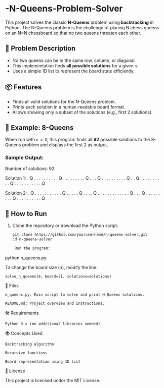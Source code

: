 # -N-Queens-Problem-Solver
This project solves the classic **N-Queens** problem using **backtracking** in Python. The N-Queens problem is the challenge of placing N chess queens on an N×N chessboard so that no two queens threaten each other.


## 🧠 Problem Description

- No two queens can be in the same row, column, or diagonal.
- This implementation finds **all possible solutions** for a given `n`.
- Uses a simple 1D list to represent the board state efficiently.

## 📦 Features

- Finds all valid solutions for the N-Queens problem.
- Prints each solution in a human-readable board format.
- Allows showing only a subset of the solutions (e.g., first 2 solutions).

## 🧮 Example: 8-Queens

When run with `n = 8`, this program finds all **92** possible solutions to the 8-Queens problem and displays the first 2 as output.

### Sample Output:

Number of solutions: 92

Solution 1:
. Q . . . . . .
. . . . Q . . .
. . . . . . Q .
. . Q . . . . .
. . . . . Q . .
Q . . . . . . .
. . . Q . . . .
. . . . . . . Q

Solution 2:
. Q . . . . . .
. . . . . Q . .
. . . Q . . . .
Q . . . . . . .
. . . . . . Q .
. . Q . . . . .
. . . . Q . . .
. . . . . . . Q


## 🚀 How to Run

1. Clone the repository or download the Python script:
   ```bash
   git clone https://github.com/yourusername/n-queens-solver.git
   cd n-queens-solver

    Run the program:

python n_queens.py

To change the board size (n), modify the line:

    solve_n_queens(8, board=[], solutions=solutions)

🧾 Files

    n_queens.py: Main script to solve and print N-Queens solutions.

    README.md: Project overview and instructions.

🛠️ Requirements

    Python 3.x (no additional libraries needed)

📚 Concepts Used

    Backtracking algorithm

    Recursive functions

    Board representation using 1D list

📜 License

This project is licensed under the MIT License.
